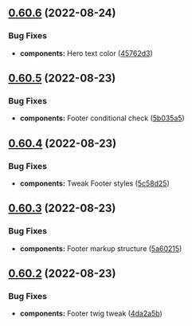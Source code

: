 ## [0.60.6](https://github.com/jacecotton/tcds/compare/v0.60.5...v0.60.6) (2022-08-24)


### Bug Fixes

* **components:** Hero text color ([45762d3](https://github.com/jacecotton/tcds/commit/45762d36bb8c1316776e545fffbe2be000d3eed2))



## [0.60.5](https://github.com/jacecotton/tcds/compare/v0.60.4...v0.60.5) (2022-08-23)


### Bug Fixes

* **components:** Footer conditional check ([5b035a5](https://github.com/jacecotton/tcds/commit/5b035a5e30b9b4d0dbc3a29fef65a26a3fa4e559))



## [0.60.4](https://github.com/jacecotton/tcds/compare/v0.60.3...v0.60.4) (2022-08-23)


### Bug Fixes

* **components:** Tweak Footer styles ([5c58d25](https://github.com/jacecotton/tcds/commit/5c58d2521fd1616ba9eaa81422d7aed5bed69358))



## [0.60.3](https://github.com/jacecotton/tcds/compare/v0.60.2...v0.60.3) (2022-08-23)


### Bug Fixes

* **components:** Footer markup structure ([5a60215](https://github.com/jacecotton/tcds/commit/5a60215cbf8995abc6ac23af8c929d8fbaa134a2))



## [0.60.2](https://github.com/jacecotton/tcds/compare/v0.60.1...v0.60.2) (2022-08-23)


### Bug Fixes

* **components:** Footer twig tweak ([4da2a5b](https://github.com/jacecotton/tcds/commit/4da2a5bf1a5579edbc756070275c424c1c76bda4))



